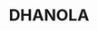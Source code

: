 ---
title: DHANOLA
github: https://github.com/DHANOLA
mode: dark
transition: 1s
score: 81.6
archetype:
- GIF
---